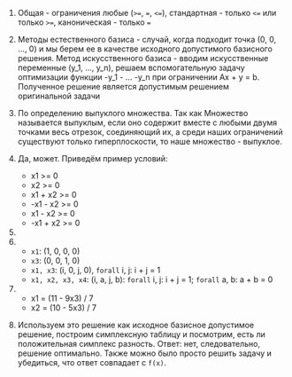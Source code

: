 1) Общая - ограничения любые (`>=`, `=`, `<=`), стандартная - только `<=` или только `>=`, каноническая - только `=`

2) Методы естественного базиса - случай, когда подходит точка (0, 0, ..., 0) и мы берем ее в качестве исходного допустимого базисного решения. Метод искусственного базиса - вводим искусственные переменные (y_1, ..., y_n), решаем вспомогательную задачу оптимизации функции -y_1 - ... -y_n при ограничении Ax + y = b. Полученное решение является допустимым решением оригинальной задачи

3) По определению выпуклого множества. Так как Множество называется выпуклым, если оно содержит вместе с любыми двумя точками весь отрезок, соединяющий их, а среди наших ограничений существуют только гиперплоскости, то наше множество - выпуклое.

4) Да, может. Приведём пример условий:
   * x1 >= 0
   * x2 >= 0
   * x1 + x2 >= 0
   * -x1 - x2 >= 0
   * x1 - x2 >= 0
   * -x1 + x2 >= 0

   
   

5)

6) * `x1`: (1, 0, 0, 0)
   * `x3`: (0, 0, 1, 0)
   * `x1, x3`: (i, 0, j, 0), `forall` i, j: i + j = 1
   * `x1, x2, x3, x4`: (i, a, j, b): `forall` i, j: i + j = 1; `forall` a, b: a + b = 0

7) * x1 = (11 - 9x3) / 7
   * x2 = (10 - 5x3) / 7

8) Используем это решение как исходное базисное допустимое решение, построим симплексную таблицу и посмотрим, есть ли положительная симплекс разность. Ответ: нет, следовательно, решение оптимально. Также можно было просто решить задачу и убедиться, что ответ совпадает с `f(x)`.